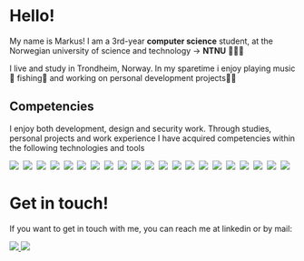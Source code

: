 # Hello!

My name is Markus! I am a 3rd-year <b>computer science</b> student, at the Norwegian university of science and technology -> <b>NTNU</b> 👨🏻‍🏫

I live and study in Trondheim, Norway. In my sparetime i enjoy playing music 🎸 fishing🎣 and working on personal development projects🧑‍💻

## Competencies

I enjoy both development, design and security work. Through studies, personal projects and work experience I have acquired competencies within the following technologies and tools

<img src="https://img.shields.io/badge/-Figma-F24E1E?&style=for-the-badge&logo=Figma&logoColor=white" />&nbsp;
<img src="https://img.shields.io/badge/CSS3-1572B6?&style=for-the-badge&logo=CSS3&logoColor=white" />&nbsp;
<img src="https://img.shields.io/badge/-Tailwind-06B6D4?&style=for-the-badge&logo=Tailwind-css&logoColor=black" />&nbsp;
<img src="https://img.shields.io/badge/-Ant Design-0170FE?&style=for-the-badge&logo=antdesign
&logoColor=white" />&nbsp;
<img src="https://img.shields.io/badge/-MUI-007FFF?&style=for-the-badge&logo=MUI&logoColor=white" />&nbsp;
<img src="https://img.shields.io/badge/TypeScript-007ACC?style=for-the-badge&logo=Typescript&logoColor=white" />&nbsp;
<img src="https://img.shields.io/badge/-nuxt-00DC82?&style=for-the-badge&logo=nuxtdotjs
&logoColor=black" />&nbsp;
<img src="https://img.shields.io/badge/-Next.js-000000?&style=for-the-badge&logo=Next.js&logoColor=white" />&nbsp;
<img src="https://img.shields.io/badge/-Java-F05032?&style=for-the-badge&logo=Oracle&logoColor=white" />&nbsp;
<img src="https://img.shields.io/badge/-Python-3776AB?&style=for-the-badge&logo=Python&logoColor=white" />&nbsp;
<img src="https://img.shields.io/badge/-Kotlin-7F52FF?&style=for-the-badge&logo=Kotlin&logoColor=white" />&nbsp;
<img src="https://img.shields.io/badge/-KTOR-7F52FF?&style=for-the-badge&logo=Kotlin&logoColor=white" />&nbsp;
<img src="https://img.shields.io/badge/-Django-3776AB?&style=for-the-badge&logo=Django&logoColor=white" />&nbsp;
<img src="https://img.shields.io/badge/-Django REST
-3776AB?&style=for-the-badge&logo=Django&logoColor=white" />&nbsp;
<img src="https://img.shields.io/badge/-PostgreSQL-4169E1?&style=for-the-badge&logo=PostgreSQL&logoColor=white" />&nbsp;
<img src="https://img.shields.io/badge/-SQLite-003B57?&style=for-the-badge&logo=SQLite&logoColor=white" />&nbsp;
<img src="https://img.shields.io/badge/-Postman-FF6C37?&style=for-the-badge&logo=postman
&logoColor=white" />&nbsp;
<img src="https://img.shields.io/badge/-npm-CB3837?&style=for-the-badge&logo=npm
&logoColor=white" />&nbsp;
<img src="https://img.shields.io/badge/-Vercel-000000?&style=for-the-badge&logo=Vercel&logoColor=white" />&nbsp;
<img src="https://img.shields.io/badge/-Docker-2496ED?&style=for-the-badge&logo=Docker&logoColor=white" />&nbsp;
<img src="https://img.shields.io/badge/-Git-F05032?&style=for-the-badge&logo=Git&logoColor=white" />&nbsp;

# Get in touch!

If you want to get in touch with me, you can reach me at linkedin or by mail:

<a href="https://www.linkedin.com/in/markus-johansen-64625b208/">
    <img src="https://img.shields.io/badge/linkedin-%230077B5.svg?&style=for-the-badge&logo=linkedin&logoColor=white" />
</a>
<a href="mailto:markusarj@gmail.com">
  <img src="https://img.shields.io/badge/gmail-%23D14836.svg?&style=for-the-badge&logo=gmail&logoColor=white" />
</a>
